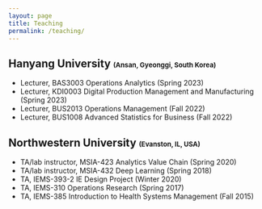 ```yaml
---
layout: page
title: Teaching
permalink: /teaching/
---
```


## Hanyang University <font size="2">(Ansan, Gyeonggi, South Korea)</font>
- Lecturer, BAS3003 Operations Analytics (Spring 2023)
- Lecturer, KDI0003 Digital Production Management and Manufacturing (Spring 2023)
- Lecturer, BUS2013 Operations Management (Fall 2022)
- Lecturer, BUS1008 Advanced Statistics for Business (Fall 2022)

## Northwestern University <font size="2">(Evanston, IL, USA)</font>
- TA/lab instructor, MSIA-423 Analytics Value Chain (Spring 2020)
- TA/lab instructor, MSIA-432 Deep Learning (Spring 2018)
- TA, IEMS-393-2 IE Design Project (Winter 2020)
- TA, IEMS-310 Operations Research (Spring 2017)
- TA, IEMS-385 Introduction to Health Systems Management (Fall 2015)

<!-- ## Profiles
- Argonne profile at [https://www.anl.gov/profile/jaehoon-koo](https://www.anl.gov/profile/jaehoon-koo). 
- Northwestern website at [https://sites.google.com/a/u.northwestern.edu/jaehoon_koo/home](https://sites.google.com/a/u.northwestern.edu/jaehoon_koo/home). -->

<!--- This is the base Jekyll theme. You can find out more info about customizing your Jekyll theme, as well as basic Jekyll usage documentation at [jekyllrb.com](https://jekyllrb.com/)

You can find the source code for Minima at GitHub:
[jekyll][jekyll-organization] /
[minima](https://github.com/jekyll/minima)

You can find the source code for Jekyll at GitHub:
[jekyll][jekyll-organization] /
[jekyll](https://github.com/jekyll/jekyll)


[jekyll-organization]: https://github.com/jekyll -->
